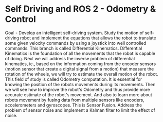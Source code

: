 # Self Driving and ROS 2 - Odometry & Control


Goal - Develop an intelligent self-driving system.
Study the motion of self-driving robot and implement the equations that allows the robot to translate some given velocity commands by using a joystick into well controlled commands. This branch is called Differential Kinematics. Differential Kinematics is the foundation of all the movements that the robot is capable of doing. Next we will address the inverse problem of differential kinematics, ie., based on the information coming from the encoder sensors (motion sensor that create a digital signal from a motion) that measure the rotation of the wheels, we will try to estimate the overall motion of the robot. This field of study is called Odometry computation. It is essential for knowing the position of the robots movements during its movements. Then we will see how to improve the robot's Odometry and thus provide more accurate estimate of the robot's movement. And also to learn more about robots movement by fusing data from multiple sensors like encoders, accelerometers and gyroscopes. This is Sensor Fusion. Address the problem of sensor noise and implement a Kalman filter to limit the effect of noise.
